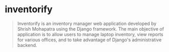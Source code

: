 # inventorify
> Inventorify is an inventory manager web application developed by Shrish Mohapatra using the Django framework. The main objective of application is to allow users to manage laptop inventory, view reports for various offices, and to take advantage of Django's administrative backend.

